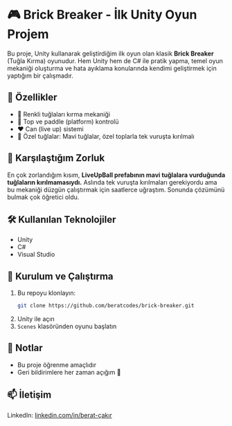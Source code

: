 # 🎮 Brick Breaker - İlk Unity Oyun Projem

Bu proje, Unity kullanarak geliştirdiğim ilk oyun olan klasik **Brick Breaker** (Tuğla Kırma) oyunudur. Hem Unity hem de C# ile pratik yapma, temel oyun mekaniği oluşturma ve hata ayıklama konularında kendimi geliştirmek için yaptığım bir çalışmadır.

## 🚀 Özellikler

- 🧱 Renkli tuğlaları kırma mekaniği  
- 🏐 Top ve paddle (platform) kontrolü  
- ❤️ Can (live up) sistemi  
- 🔵 Özel tuğlalar: Mavi tuğlalar, özel toplarla tek vuruşta kırılmalı

## 🧠 Karşılaştığım Zorluk

En çok zorlandığım kısım, **LiveUpBall prefabının mavi tuğlalara vurduğunda tuğlaların kırılmamasıydı.** Aslında tek vuruşta kırılmaları gerekiyordu ama bu mekaniği düzgün çalıştırmak için saatlerce uğraştım. Sonunda çözümünü bulmak çok öğretici oldu.

## 🛠️ Kullanılan Teknolojiler

- Unity
- C#
- Visual Studio

## 🔧 Kurulum ve Çalıştırma

1. Bu repoyu klonlayın:
    ```bash
    git clone https://github.com/beratcodes/brick-breaker.git
    ```
2. Unity ile açın
3. `Scenes` klasöründen oyunu başlatın

## 📌 Notlar

- Bu proje öğrenme amaçlıdır
- Geri bildirimlere her zaman açığım 🙌

## 📫 İletişim

LinkedIn: [linkedin.com/in/berat-çakır](https://linkedin.com/in/berat-çakır)
